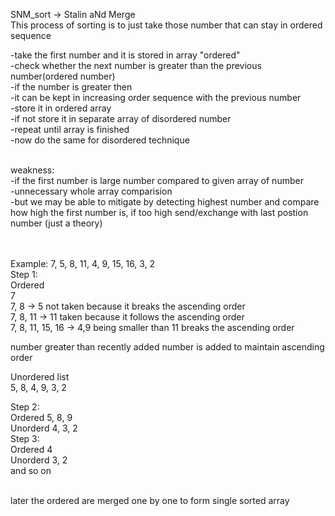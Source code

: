 SNM_sort -> Stalin aNd Merge
<br>
This process of sorting is to just take those number that can stay in ordered sequence 
<br>

-take the first number and it is stored in array "ordered"
<br>
    -check whether the next number is greater than the previous number(ordered number)
    <br>
        -if the number is greater then 
        <br>
            -it can be kept in increasing order sequence with the previous number
            <br>
            -store it in ordered array
            <br>
        -if not store it in separate array of disordered number
        <br>
    -repeat until array is finished
<br>
-now do the same for disordered technique


<br>
weakness:
<br>
  -if the first number is large number compared to given array of number
  <br>
      -unnecessary whole array comparision
      <br>
      -but we may be able to mitigate by detecting highest number 
        and compare how high the first number is, if too high send/exchange with last postion number
        (just a theory)

<br>
<br>
<br>

Example:
    7, 5, 8, 11, 4, 9, 15, 16, 3, 2
<br>
Step 1:<br>
Ordered<br>
        7<br>
        7, 8  -> 5 not taken because it breaks the ascending order<br>
        7, 8, 11  -> 11 taken because it follows the ascending order<br>
        7, 8, 11, 15, 16 -> 4,9 being smaller than 11 breaks the ascending order<br>

number greater than recently added number is added to maintain ascending order<br>

Unordered list<br>
        5, 8, 4, 9, 3, 2<br>

Step 2:<br>
    Ordered 5, 8, 9<br>
    Unorderd 4, 3, 2<br>
Step 3:<br>
    Ordered 4<br>
    Unorderd 3, 2<br>
and so on

<br>
later the ordered are merged one by one to form single sorted array

